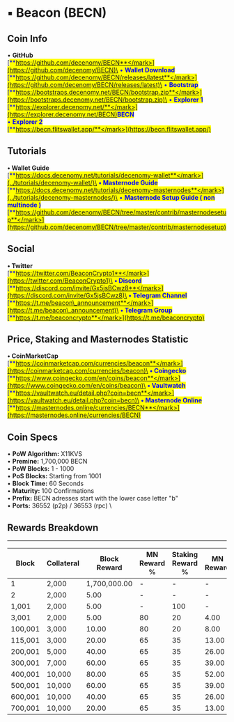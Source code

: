# ▪ Beacon (BECN)

## Coin Info

• **GitHub**\
[<mark style="color:blue;">**https://github.com/decenomy/BECN**</mark>](https://github.com/decenomy/BECN)\
• **Wallet Download**\
[<mark style="color:blue;">**https://github.com/decenomy/BECN/releases/latest**</mark>](https://github.com/decenomy/BECN/releases/latest)\
• **Bootstrap**\
[<mark style="color:blue;">**https://bootstraps.decenomy.net/BECN/bootstrap.zip**</mark>](https://bootstraps.decenomy.net/BECN/bootstrap.zip)\
• **Explorer 1** \
[<mark style="color:blue;">**https://explorer.decenomy.net/**</mark>](https://explorer.decenomy.net/BECN)<mark style="color:blue;">**BECN**</mark>\
• **Explorer 2**\
[<mark style="color:blue;">**https://becn.flitswallet.app/**</mark>](https://becn.flitswallet.app/)

## Tutorials

**• Wallet Guide**\
[<mark style="color:blue;">**https://docs.decenomy.net/tutorials/decenomy-wallet**</mark>](../tutorials/decenomy-wallet/)\
**• Masternode Guide**\
[<mark style="color:blue;">**https://docs.decenomy.net/tutorials/decenomy-masternodes**</mark>](../tutorials/decenomy-masternodes/)\
• **Masternode Setup Guide ( non multinode )**\
[<mark style="color:blue;">**https://github.com/decenomy/BECN/tree/master/contrib/masternodesetup**</mark>](https://github.com/decenomy/BECN/tree/master/contrib/masternodesetup)

## Social

**• Twitter**\
[<mark style="color:blue;">**https://twitter.com/BeaconCrypto1**</mark>](https://twitter.com/BeaconCrypto1)\
**• Discord**\
[<mark style="color:blue;">**https://discord.com/invite/Gx5jsBCwz8**</mark>](https://discord.com/invite/Gx5jsBCwz8)\
**• Telegram Channel**\
[<mark style="color:blue;">**https://t.me/beacon\_announcement**</mark>](https://t.me/beacon\_announcement)\
**• Telegram Group**\
[<mark style="color:blue;">**https://t.me/beaconcrypto**</mark>](https://t.me/beaconcrypto)

## Price, Staking and Masternodes Statistic

**• CoinMarketCap** \
[<mark style="color:blue;">**https://coinmarketcap.com/currencies/beacon**</mark>](https://coinmarketcap.com/currencies/beacon)\
**• Coingecko**\
[<mark style="color:blue;">**https://www.coingecko.com/en/coins/beacon**</mark>](https://www.coingecko.com/en/coins/beacon)\
**• Vaultwatch**\
[<mark style="color:blue;">**https://vaultwatch.eu/detail.php?coin=becn**</mark>](https://vaultwatch.eu/detail.php?coin=becn)\
**• Masternode Online**\
[<mark style="color:blue;">**https://masternodes.online/currencies/BECN**</mark>](https://masternodes.online/currencies/BECN)

## Coin Specs

• **PoW Algorithm:** X11KVS\
• **Premine:** 1,700,000 BECN \
• **PoW Blocks:** 1 - 1000\
• **PoS Blocks:** Starting from 1001\
• **Block Time:** 60 Seconds\
• **Maturity:** 100 Confirmations\
• **Prefix:** BECN adresses start with the lower case letter "b"\
• **Ports:** 36552 (p2p) / 36553 (rpc) \


## Rewards Breakdown

***

<table><thead><tr><th width="127">Block</th><th width="109">Collateral</th><th width="138">Block Reward</th><th width="138">MN Reward %</th><th width="171">Staking Reward %</th><th>MN Reward</th><th>Staker Reward</th></tr></thead><tbody><tr><td>1</td><td>2,000</td><td>1,700,000.00</td><td>-</td><td>-</td><td>-</td><td>-</td></tr><tr><td>2</td><td>2,000</td><td>5.00</td><td>-</td><td>-</td><td>-</td><td>-</td></tr><tr><td>1,001</td><td>2,000</td><td>5.00</td><td>-</td><td>100</td><td>-</td><td>5.00</td></tr><tr><td>3,001</td><td>2,000</td><td>5.00</td><td>80</td><td>20</td><td>4.00</td><td>1.00</td></tr><tr><td>100,001</td><td>3,000</td><td>10.00</td><td>80</td><td>20</td><td>8.00</td><td>2.00</td></tr><tr><td>115,001</td><td>3,000</td><td>20.00</td><td>65</td><td>35</td><td>13.00</td><td>7.00</td></tr><tr><td>200,001</td><td>5,000</td><td>40.00</td><td>65</td><td>35</td><td>26.00</td><td>14.00</td></tr><tr><td>300,001</td><td>7,000</td><td>60.00</td><td>65</td><td>35</td><td>39.00</td><td>21.00</td></tr><tr><td>400,001</td><td>10,000</td><td>80.00</td><td>65</td><td>35</td><td>52.00</td><td>28.00</td></tr><tr><td>500,001</td><td>10,000</td><td>60.00</td><td>65</td><td>35</td><td>39.00</td><td>21.00</td></tr><tr><td>600,001</td><td>10,000</td><td>40.00</td><td>65</td><td>35</td><td>26.00</td><td>14.00</td></tr><tr><td>700,001</td><td>10,000</td><td>20.00</td><td>65</td><td>35</td><td>13.00</td><td>7.00</td></tr></tbody></table>
